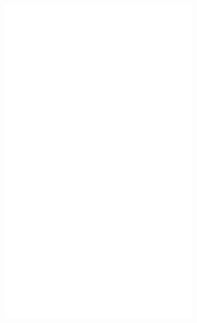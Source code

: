 <a href="https://github.com/jcs090218">
  <img align="center" src="./header.svg" />
  <img align="center" src="./activity.svg" />
  <img align="center" src="./community.svg" />
  <img align="center" src="./repositories.svg" />

  <img align="center" src="./issue_pr.svg" />
  <img align="center" src="./iso_calender.svg" />
  <img align="right" src="./metadata.svg" />
</a>
